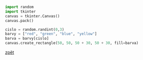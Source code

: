 ```python
import random
import tkinter
canvas = tkinter.Canvas()
canvas.pack()

cislo = random.randint(0,3)
barvy = ["red", "green", "blue", "yellow"]
barva = barvy[cislo]
canvas.create_rectangle(50, 50, 50 + 30, 50 + 30, fill=barva)
```

[zpět](../../programovani_uvod.md#úkol-13-2)